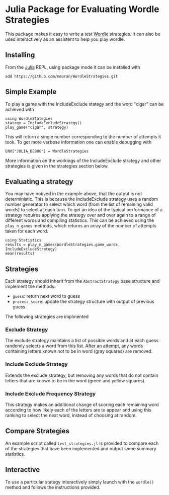 # Julia Package for Evaluating Wordle Strategies

This package makes it easy to write a test [Wordle](https://www.nytimes.com/games/wordle/index.html) strategies. It can also be used interactively as an assistent to help you play wordle.

## Installing

From the [Julia](www.julialang.org) REPL, using package mode it can be installed with

```
add https://github.com/nmoran/WordleStrategies.git
```

## Simple Example

To play a game with the IncludeExclude stategy and the word "cigar" can be achieved with

```
using WordleStategies
stategy = IncludeExcludeStrategy()
play_game("cigar", strategy)
```

This will return a single number corresponding to the number of attempts it took. To get more verbose information one can enable debugging with

```
ENV["JULIA_DEBUG"] = WordleStrategies
```

More information on the workings of the IncludeExclude strategy and other strategies is given in the strategies section below.

## Evaluating a strategy

You may have notived in the example above, that the output is not deterministic. This is because the IncludeExclude strategy uses a random number generator to select which word (from the list of remaining valid words) to select at each turn. To get an idea of the typical performance of a strategy requires applying the strategy over and over again to a range of different words and compiling statistics. This can be achieved using the `play_n_games` methods, which returns an array of the number of attempts taken for each word.

```
using Statistics
results = play_n_games(WordleStrategies.game_words, IncludeExcludeStrategy)
mean(results)
```

## Strategies

Each strategy should inherit from the `AbstractStrategy` base structure and implement the methods:
- `guess`: return next word to guess
- `process_score`: update the strategy structure with output of previous guess

The following strategies are implmented

### Exclude Strategy

The exclude strategy maintains a list of possible words and at each guess randomly selects a word from this list. After an attempt, any words containing letters known not to be in word (gray squares) are removed.

### Include Exclude Strategy

Extends the exclude strategy, but removing any words that do not contain letters that are known to be in the word (green and yellow squares).

### Include Exclude Frequency Strategy

This strategy makes an additional change of scoring each remaining word according to how likely each of the letters are to appear and using this ranking to select the next word, instead of choosing at random.

## Compare Strategies

An example script called `test_strategies.jl` is provided to compare each of the strategies that have been implemented and output some summary statistics.

## Interactive

To use a particular stategy interactively simply launch with the `wordle()` method and follows the instructions provided.
